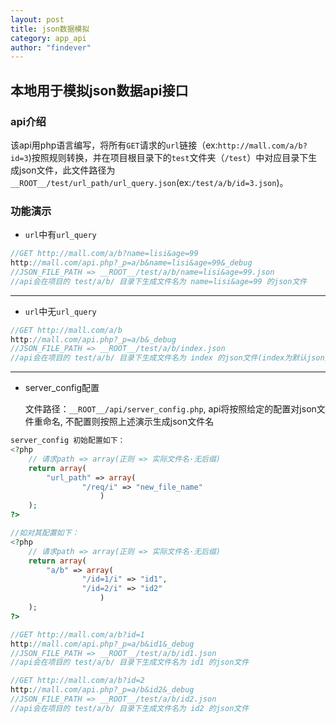 ```yaml
---
layout: post
title: json数据模拟
category: app_api
author: "findever"
---
```


## 本地用于模拟json数据api接口

<!--more-->

### api介绍

  该api用php语言编写，将所有`GET`请求的`url`链接（ex:`http://mall.com/a/b?id=3`)按照规则转换，并在项目根目录下的`test`文件夹（`/test`）中对应目录下生成json文件，此文件路径为`__ROOT__/test/url_path/url_query.json`(ex:`/test/a/b/id=3.json`)。
  
### 功能演示

- `url`中有`url_query`

~~~javascript
//GET http://mall.com/a/b?name=lisi&age=99
http://mall.com/api.php?_p=a/b&name=lisi&age=99&_debug
//JSON_FILE_PATH => __ROOT__/test/a/b/name=lisi&age=99.json
//api会在项目的 test/a/b/ 目录下生成文件名为 name=lisi&age=99 的json文件
~~~
- - -
  
  
- `url`中无`url_query`

~~~javascript
//GET http://mall.com/a/b
http://mall.com/api.php?_p=a/b&_debug
//JSON_FILE_PATH => __ROOT__/test/a/b/index.json
//api会在项目的 test/a/b/ 目录下生成文件名为 index 的json文件(index为默认json文件名）
~~~
- - -
  
  
- server_config配置

  文件路径：`__ROOT__/api/server_config.php`, api将按照给定的配置对json文件重命名, 不配置则按照上述演示生成json文件名
  
~~~php
server_config 初始配置如下：
<?php
	// 请求path => array(正则 => 实际文件名·无后缀)
	return array(
		"url_path" => array(
				"/req/i" => "new_file_name"
					)
	);
?>

//如对其配置如下：
<?php
	// 请求path => array(正则 => 实际文件名·无后缀)
	return array(
		"a/b" => array(
				"/id=1/i" => "id1",
				"/id=2/i" => "id2"
					)
	);
?>

//GET http://mall.com/a/b?id=1
http://mall.com/api.php?_p=a/b&id1&_debug
//JSON_FILE_PATH => __ROOT__/test/a/b/id1.json
//api会在项目的 test/a/b/ 目录下生成文件名为 id1 的json文件

//GET http://mall.com/a/b?id=2
http://mall.com/api.php?_p=a/b&id2&_debug
//JSON_FILE_PATH => __ROOT__/test/a/b/id2.json
//api会在项目的 test/a/b/ 目录下生成文件名为 id2 的json文件

~~~
